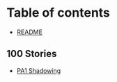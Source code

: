 # Table of contents

* [README](README.md)

## 100 Stories

* [PA1 Shadowing](100-stories/pa1-shadowing.md)

